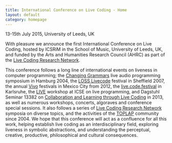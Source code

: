 ```yaml
---
title: International Conference on Live Coding - Home
layout: default
category: homepage
---
```


13-15th July 2015, University of Leeds, UK

With pleasure we announce the first International Conference on Live Coding, hosted by ICSRiM in the School of Music, University of Leeds, UK, and funded by the Arts and Humanities Research Council (AHRC) as part of the [Live Coding Research Network](http://livecodenetwork.org).

This conference follows a long line of international events on liveness in computer programming; the [Changing Grammars](http://swiki.hfbk-hamburg.de/MusicTechnology/609) live audio programming symposium in Hamburg 2004, the [LOSS Livecode](http://livecode.access-space.org/) festival in Sheffield 2007, the annual [Vivo](http://vivo.cenart.tv/) festivals in Mexico City from 2012, the [live.code.festival](http://livecode.access-space.org/) in Karlsruhe, the [LIVE](http://liveprogramming.github.io/2013/) workshop at ICSE on live programming, and Dagstuhl Seminar 13382 on [Collaboration and Learning through Live Coding](http://drops.dagstuhl.de/opus/volltexte/2014/4420/) in 2013, as well as numerous workshops, concerts, algoraves and conference special sessions. It also follows a series of [Live Coding Research Network](http://livecodenetwork.org) symposia on diverse topics, and the activities of the [TOPLAP](http://toplap.org/) community since 2004. We hope that this conference will act as a confluence for all this work, helping establish live coding as an interdisciplinary field, exploring liveness in symbolic abstractions, and understanding the perceptual, creative, productive, philosophical and cultural consequences.
